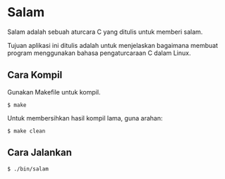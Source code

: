 # Salam

Salam adalah sebuah aturcara C yang ditulis untuk memberi salam.

Tujuan aplikasi ini ditulis adalah untuk menjelaskan bagaimana membuat program menggunakan bahasa pengaturcaraan C dalam Linux.

## Cara Kompil

Gunakan Makefile untuk kompil.

```
$ make
```

Untuk membersihkan hasil kompil lama, guna arahan:

```
$ make clean
```

## Cara Jalankan

```
$ ./bin/salam
```
